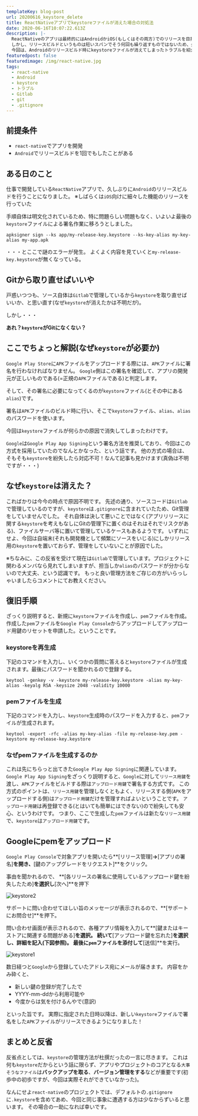 ```yaml
---
templateKey: blog-post
url: 20200616_keystore_delete
title: ReactNativeアプリでkeystoreファイルが消えた場合の対処法
date: 2020-06-16T10:07:22.613Z
description: |-
  ReactNativeのアプリは最終的にはAndroidかiOS(もしくはその両方)でのリリースを目指しています。
  しかし、リリースビルドというものは短いスパンでそう何回も繰り返すものではないため、久々にやってみると思いもよらないトラブルに遭遇しがちです。
  今回は、Androidのリリースビルド時にkeystoreファイルが消えてしまったトラブルを紹介します。
featuredpost: false
featuredimage: /img/react-native.jpg
tags:
  - react-native
  - Android
  - keystore
  - トラブル
  - Gitlab
  - git
  - .gitignore
---
```

## 前提条件
- `react-native`でアプリを開発
- `Android`でリリースビルドを1回でもしたことがある

## ある日のこと
仕事で開発している`ReactNative`アプリで、久しぶりに`Android`のリリースビルドを行うことになりました。
※しばらくは`iOS`向けに細々した機能のリリースを行っていた

手順自体は明文化されているため、特に問題らしい問題もなく、いよいよ最後の`keystore`ファイルによる署名作業に移ろうとしました。

```shell
apksigner sign --ks app/my-release-key.keystore --ks-key-alias my-key-alias my-app.apk
```

・・・とここで謎のエラーが発生。
よくよく内容を見ていくと`my-release-key.keystore`が無くなっている。

## Gitから取り直せばいいや
戸惑いつつも、ソース自体は`Gitlab`で管理しているから`keystore`を取り直せばいいか、と思い直す(なぜ`keystore`が消えたかは不明だが)。

しかし・・・

**あれ？`keystore`がGitになくない？**

## ここでちょっと解説(なぜ`keystore`が必要か)
`Google Play Store`に`APK`ファイルをアップロードする際には、`APK`ファイルに署名を行わなければなりません。
`Google`側はこの署名を確認して、アプリの開発元が正しいものである(=正規の`APK`ファイルである)と判定します。

そして、その署名に必要になってくるのが`keystore`ファイル(とその中にある`alias`)です。

署名は`APK`ファイルのビルド時に行い、そこで`keystore`ファイル、`alias`、`alias`のパスワードを使います。

今回は`keystore`ファイルが何らかの原因で消失してしまったわけです。

`Google`は`Google Play App Signing`という署名方法を推奨しており、今回はこの方式を採用していたのでなんとかなった、という話です。
他の方式の場合は、そもそも`keystore`を紛失したら対応不可！なんて記事も見かけます(真偽は不明ですが・・・)

## なぜ`keystore`は消えた？

こればかりは今今の時点で原因不明です。
先述の通り、ソースコードは`Gitlab`で管理しているのですが、`keystore`は`.gitignore`に含まれていたため、Git管理をしていませんでした。
それ自体は決して悪いことではなく(アプリリリースに関する`keystore`を考えもなしにGitの管理下に置くのはそれはそれでリスクがある)、ファイルサーバ等に置いて管理しているケースもあるようです。
いずれにせよ、今回は自端末(それも開発機として頻繁にソースをいじる)にしかリリース用の`keystore`を置いておらず、管理をしていないことが原因でした。

※ちなみに、この反省を受けて現在は`Gitlab`で管理しています。プロジェクトに関わるメンバなら見れてしまいますが、担当しか`alias`のパスワードが分からないので大丈夫、という認識です。
もっと良い管理方法をご存じの方がいらっしゃいましたらコメントにてお教えください。

## 復旧手順
ざっくり説明すると、新規に`keystore`ファイルを作成し、`pem`ファイルを作成。
作成した`pem`ファイルを`Google Play Console`からアップロードしてアップロード用鍵のリセットを申請した。ということです。

### keystoreを再生成
下記のコマンドを入力し、いくつかの質問に答えると`keystore`ファイルが生成されます。最後にパスワードを聞かれるので登録する。

```shell
keytool -genkey -v -keystore my-release-key.keystore -alias my-key-alias -keyalg RSA -keysize 2048 -validity 10000
```

### pemファイルを生成
下記のコマンドを入力し、`keystore`生成時のパスワードを入力すると、`pem`ファイルが生成されます。

```shell
keytool -export -rfc -alias my-key-alias -file my-release-key.pem -keystore my-release-key.keystore
```

### なぜpemファイルを生成するのか
これは先にちらっと出てきた`Google Play App Signing`に関連しています。
`Google Play App Signing`をざっくり説明すると、`Google`に対して`リリース用鍵`を渡し、`APK`ファイルをビルドする際は`アップロード用鍵`で署名する方式です。
この方式のポイントは、`リリース用鍵`を管理しなくともよく、リリースする側(`APK`をアップロードする側)は`アップロード用鍵`だけを管理すればよいということです。
`アップロード用鍵`は再登録できる(とはいても簡単にはできない)ので紛失しても安心、というわけです。
つまり、ここで生成した`pem`ファイルは新たな`リリース用鍵`で、`keystore`は`アップロード用鍵`です。

## Googleにpemをアップロード
`Google Play Console`で対象アプリを開いたら**[リリース管理]**→**[アプリの署名]**を開き、**[鍵のアップグレードをリクエスト]**をクリック。

事由を聞かれるので、
**[各リリースの署名に使用しているアップロード鍵を紛失したため]**を選択し**[次へ]**を押下

![keystore2](/img/keystore2.png "keystore2")

サポートに問い合わせてほしい旨のメッセージが表示されるので、**[サポートにお問合せ]**を押下。

問い合わせ画面が表示されるので、各種アプリ情報を入力して**[鍵またはキーストアに関連する問題がある]**を選択。
続いて**[アップロード鍵を忘れた]**を選択し、詳細を記入(下図参照)。
最後に`pem`ファイルを添付して**[送信]**を実行。

![keystore1](/img/keystore1.png "keystore1")

数日経つと`Google`から登録していたアドレス宛にメールが届きます。
内容をかみ砕くと、

- 新しい鍵の登録が完了したで
- YYYY-mm-ddから利用可能や
- 今度からは気を付けるんやで(意訳)

といった旨です。
実際に指定された日時以降は、新しい`keystore`ファイルで署名をした`APK`ファイルがリリースできるようになりました！

## まとめと反省  
反省点としては、`keystore`の管理方法が杜撰だったの一言に尽きます。
これは何も`keystore`だからという話に限らず、アプリやプロジェクトのコアとなる`大事そうなファイル`は**バックアップを取る**、**バージョン管理をする**などが重要です(初歩中の初歩ですが、今回は実際それができていなかった)。

なんにせよ`react-native`のプロジェクトでは、デフォルトの`.gitignore`に`.keystore`を含めてあめ、今回と同じ事象に遭遇する方は少なからずいると思います。
その場合の一助になれば幸いです。